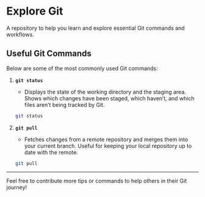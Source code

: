 # Explore Git

A repository to help you learn and explore essential Git commands and workflows.

## Useful Git Commands

Below are some of the most commonly used Git commands:

1. **`git status`**
   - Displays the state of the working directory and the staging area. Shows which changes have been staged, which haven’t, and which files aren’t being tracked by Git.

   ```bash
   git status
   ```

2. **`git pull`**
   - Fetches changes from a remote repository and merges them into your current branch. Useful for keeping your local repository up to date with the remote.

   ```bash
   git pull
   ```

---

Feel free to contribute more tips or commands to help others in their Git journey!

